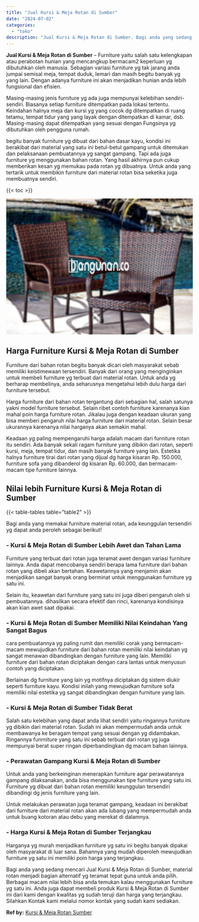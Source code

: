 ```yaml
---
title: "Jual Kursi & Meja Rotan di Sumber"
date: "2024-07-02"
categories: 
  - "toko"
description: "Jual Kursi & Meja Rotan di Sumber. Bagi anda yang sedang mencari Jual Kursi & Meja Rotan di Sumber, material rotan menjadi bagian alternatif yg teramat tepat..."
---
```


**Jual Kursi & Meja Rotan di Sumber** – Furniture yaitu salah satu kelengkapan atau perabotan hunian yang mencangkup bermacam2 keperluan yg dibutuhkan oleh manusia. Sebagian variasi furniture yg tak jarang anda jumpai semisal meja, tempat duduk, lemari dan masih begitu banyak yg yang lain. Dengan adanya furniture ini akan menjadikan hunian anda lebih fungsional dan efisien.

Masing-masing jenis furniture yg ada juga mempunyai kelebihan sendiri-sendiri. Biasanya setiap furniture ditempatkan pada lokasi tertentu. Keindahan halnya meja dan kursi yg yang cocok dg ditempatkan di ruang tetamu, tempat tidur yang yang layak dengan ditempatkan di kamar, dsb. Masing-masing dapat ditempatkan yang sesuai dengan Fungsinya yg dibutuhkan oleh pengguna rumah.

begitu banyak furniture yg dibuat dari bahan dasar kayu, kondisi ini berakibat dari material yang satu ini betul-betul gampang untuk ditemukan dan pelaksanaan pembuatannya yg sangat gampang. Tapi ada juga furniture yg menggunakan bahan rotan. Yang hasil akhirnya pun cukup memberikan kesan yg memukau pada rotan yg dibuatnya. Untuk anda yang tertarik untuk membikin furniture dari material rotan bisa seketika juga membuatnya sendiri.

{{< toc >}}

![Jual Kursi & Meja Rotan di Sumber](/images/kursi-meja-rotan-murah43.png)

## Harga Furniture Kursi & Meja Rotan di Sumber

Furniture dari bahan rotan begitu banyak dicari oleh masyarakat sebab memiliki keistimewaan tersendiri. Banyak dari orang yang menginginkan untuk membeli furniture yg terbuat dari material rotan. Untuk anda yg berharap membelinya, anda seharusnya mengetahui lebih dulu harga dari furniture tersebut.

Harga furniture dari bahan rotan tergantung dari sebagian hal, salah satunya yakni model furniture tersebut. Selain ribet contoh furniture karenanya kian mahal poin harga furniture rotan. Jikalau juga dengan keadaan ukuran yang bisa memberi pengaruh nilai harga furniture dari material rotan. Selain besar ukurannya karenanya nilai harganya akan semakin mahal.

Keadaan yg paling mempengaruhi harga adalah macam dari furniture rotan itu sendiri. Ada banyak sekali ragam furniture yang dibikin dari rotan, seperti kursi, meja, tempat tidur, dan masih banyak furniture yang lain. Estetika halnya furniture tirai dari rotan yang dijual dg harga kisaran Rp. 150.000, furniture sofa yang dibanderol dg kisaran Rp. 60.000, dan bermacam-macam tipe furniture lainnya.

## Nilai lebih Furniture Kursi & Meja Rotan di Sumber

{{< table-tables table="table2" >}}

Bagi anda yang memakai furniture material rotan, ada keunggulan tersendiri yg dapat anda peroleh sebagai berikut!

### \- Kursi & Meja Rotan di Sumber Lebih Awet dan Tahan Lama

Furniture yang terbuat dari rotan juga teramat awet dengan variasi furniture lainnya. Anda dapat mencobanya sendiri berapa lama furniture dari bahan rotan yang dibeli akan bertahan. Keawetannya yang menjamin akan menjadikan sangat banyak orang berminat untuk menggunakan furniture yg satu ini.

Selain itu, keawetan dari furniture yang satu ini juga diberi pengaruh oleh si pembuatannya. dihasilkan secara efektif dan rinci, karenanya kondisinya akan kian awet saat dipakai.

### \- Kursi & Meja Rotan di Sumber Memiliki Nilai Keindahan Yang Sangat Bagus

cara pembuatannya yg paling rumit dan memiliki corak yang bermacam-macam mewujudkan furniture dari bahan rotan memiliki nilai keindahan yg sangat menawan dibandingkan dengan furniture yang lain. Memiliki furniture dari bahan rotan diciptakan dengan cara lantas untuk menyusun contoh yang diciptakan.

Berlainan dg furniture yang lain yg motifnya diciptakan dg sistem diukir seperti furniture kayu. Kondisi inilah yang mewujudkan furniture sofa memiliki nilai estetika yg sangat dibandingkan dengan furniture yang lain.

### \- Kursi & Meja Rotan di Sumber Tidak Berat

Salah satu kelebihan yang dapat anda lihat sendiri yaitu ringannya furniture yg dibikin dari material rotan. Sudah ini akan mempermudah anda untuk membawanya ke beragam tempat yang sesuai dengan yg didambakan. Ringannya funrniture yang satu ini sebab terbuat dari rotan yg juga mempunyai berat super ringan diperbandingkan dg macam bahan lainnya.

### \- Perawatan Gampang Kursi & Meja Rotan di Sumber

Untuk anda yang berkeinginan menerapkan furniture agar perawatannya gampang dilaksanakan, anda bisa menggunakan tipe furniture yang satu ini. Furniture yg dibuat dari bahan rotan memiliki keunggulan tersendiri dibandingi dg jenis furniture yang lain.

Untuk melakukan perawatan juga teramat gampang, keadaan ini berakibat dari furniture dari material rotan akan ada lubang yang mempermudah anda untuk buang kotoran atau debu yang merekat di dalamnya.

### \- Harga Kursi & Meja Rotan di Sumber Terjangkau

Harganya yg murah menjadikan furniture yg satu ini begitu banyak dipakai oleh masyarakat di luar sana. Bahannya yang mudah diperoleh mewujudkan furniture yg satu ini memiliki poin harga yang terjangkau.

Bagi anda yang sedang mencari Jual Kursi & Meja Rotan di Sumber, material rotan menjadi bagian alternatif yg teramat tepat guna untuk anda pilih. Berbagai macam nilai lebih bisa anda temukan kalau menggunakan furniture yg satu ini. Anda juga dapat membeli produk Kursi & Meja Rotan di Sumber ini dari kami dengan kwalitas yg sudah teruji dan harga yang terjangkau. Silahkan Kontak kami melalui nomor kontak yang sudah kami sediakan.

**Ref by:** [Kursi & Meja Rotan Sumber](https://id.wikipedia.org/wiki/Kursi)
